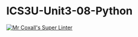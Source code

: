 # ICS3U-Unit3-08-Python

[![Mr Coxall's Super Linter](https://github.com/marshall-demars/ICS3U-Unit3-08-Python/workflows/Mr%20Coxall's%20Super%20Linter/badge.svg)](https://github.com/marshall-demars/ICS3U-Unit3-08-Python/actions/)
